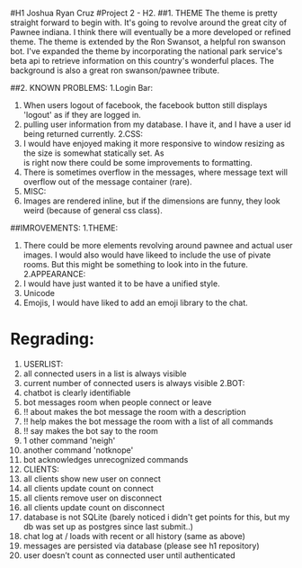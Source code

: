 #H1 Joshua Ryan Cruz
#Project 2 - H2.
##1. THEME
    The theme is pretty straight forward to begin with. It's going to revolve around the great city of Pawnee indiana. I think
    there will eventually be a more developed or refined theme. The theme is extended by the Ron Swansot, a helpful ron swanson bot. 
    I've expanded the theme by incorporating the national park service's beta api to retrieve information on this country's wonderful 
    places. The background is also a great ron swanson/pawnee tribute.
    
##2. KNOWN PROBLEMS:
1.Login Bar:
  1. When users logout of facebook, the facebook button still displays 'logout' as if they are logged in.
  2. pulling user information from my database. I have it, and I have a user id being returned currently. 
2.CSS:
  1. I would have enjoyed making it more responsive to window resizing as the size is somewhat statically set. As  
     is right now there could be some improvements to formatting.
  2. There is sometimes overflow in the messages, where message text will overflow out of the message container (rare).
3. MISC:
  1. Images are rendered inline, but if the dimensions are funny, they look weird (because of general css class).


##IMROVEMENTS:
1.THEME:
  1. There could be more elements revolving around pawnee and actual user images. I would also would have likeed to 
      include the use of pivate rooms. But this might be something to look into in the future.
2.APPEARANCE:
  1. I would have just wanted it to be have a unified style.
3. Unicode
  1. Emojis, I would have liked to add an emoji library to the chat.



# Regrading:
1. USERLIST: 
  1.  all connected users in a list is always visible
  2.  current number of connected users is always visible
2.BOT:
  1. chatbot is clearly identifiable
  2. bot messages room when people connect or leave
  3. !! about makes the bot message the room with a description
  4. !! help makes the bot message the room with a list of all commands
  5. !! say <something> makes the bot say <something> to the room
  6. 1 other command 'neigh'
  7. another command 'notknope'
  8. bot acknowledges unrecognized commands
3. CLIENTS:
  1.  all clients show new user on connect
  2.  all clients update count on connect
  3.  all clients remove user on disconnect
  4.  all clients update count on disconnect
  5.  database is not SQLite (barely noticed i didn't get points for this, but my db was set up as postgres since last submit..)
  6.  chat log at / loads with recent or all history (same as above)
  7.  messages are persisted via database (please see h1 repository)
  8.  user doesn’t count as connected user until authenticated
